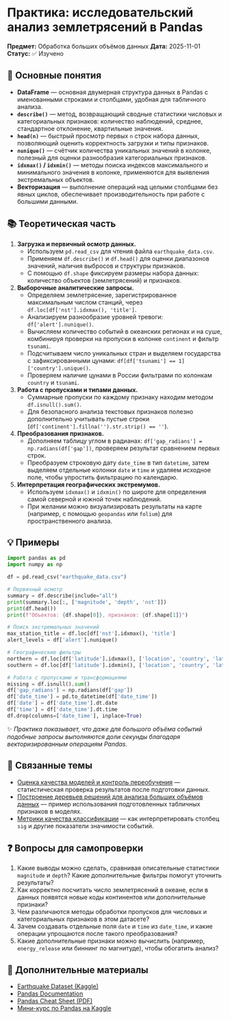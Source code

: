 # Практика: исследовательский анализ землетрясений в Pandas

**Предмет:** Обработка больших объёмов данных
**Дата:** 2025-11-01
**Статус:** ✅ Изучено

## 🎯 Основные понятия
- **DataFrame** — основная двумерная структура данных в Pandas с именованными строками и столбцами, удобная для табличного анализа.
- **`describe()`** — метод, возвращающий сводные статистики числовых и категориальных признаков: количество наблюдений, среднее, стандартное отклонение, квартильные значения.
- **`head(n)`** — быстрый просмотр первых `n` строк набора данных, позволяющий оценить корректность загрузки и типы признаков.
- **`nunique()`** — счётчик количества уникальных значений в колонке, полезный для оценки разнообразия категориальных признаков.
- **`idxmax()` / `idxmin()`** — методы поиска индексов максимального и минимального значения в колонке, применяются для выявления экстремальных объектов.
- **Векторизация** — выполнение операций над целыми столбцами без явных циклов, обеспечивает производительность при работе с большими данными.

## 📚 Теоретическая часть
1. **Загрузка и первичный осмотр данных.**
   - Используем `pd.read_csv` для чтения файла `earthquake_data.csv`.
   - Применяем `df.describe()` и `df.head()` для оценки диапазонов значений, наличия выбросов и структуры признаков.
   - С помощью `df.shape` фиксируем размеры набора данных: количество объектов (землетрясений) и признаков.
2. **Выборочные аналитические запросы.**
   - Определяем землетрясение, зарегистрированное максимальным числом станций, через `df.loc[df['nst'].idxmax(), 'title']`.
   - Анализируем разнообразие уровней тревоги: `df['alert'].nunique()`.
   - Вычисляем количество событий в океанских регионах и на суше, комбинируя проверки на пропуски в колонке `continent` и фильтр `tsunami`.
   - Подсчитываем число уникальных стран и выделяем государства с зафиксированными цунами: `df[df['tsunami'] == 1]['country'].unique()`.
   - Проверяем наличие цунами в России фильтрами по колонкам `country` и `tsunami`.
3. **Работа с пропусками и типами данных.**
   - Суммарные пропуски по каждому признаку находим методом `df.isnull().sum()`.
   - Для безопасного анализа текстовых признаков полезно дополнительно учитывать пустые строки (`df['continent'].fillna('').str.strip() == ''`).
4. **Преобразования признаков.**
   - Дополняем таблицу углом в радианах: `df['gap_radians'] = np.radians(df['gap'])`, проверяем результат сравнением первых строк.
   - Преобразуем строковую дату `date_time` в тип `datetime`, затем выделяем отдельные колонки `date` и `time` и удаляем исходное поле, чтобы упростить фильтрацию по календарю.
5. **Интерпретация географических экстремумов.**
   - Используем `idxmax()` и `idxmin()` по широте для определения самой северной и южной точек наблюдений.
   - При желании можно визуализировать результаты на карте (например, с помощью `geopandas` или `folium`) для пространственного анализа.

## 💡 Примеры
```python
import pandas as pd
import numpy as np

df = pd.read_csv("earthquake_data.csv")

# Первичный осмотр
summary = df.describe(include="all")
print(summary.loc[:, ['magnitude', 'depth', 'nst']])
print(df.head())
print(f"Объектов: {df.shape[0]}, признаков: {df.shape[1]}")

# Поиск экстремальных значений
max_station_title = df.loc[df['nst'].idxmax(), 'title']
alert_levels = df['alert'].nunique()

# Географические фильтры
northern = df.loc[df['latitude'].idxmax(), ['location', 'country', 'latitude']]
southern = df.loc[df['latitude'].idxmin(), ['location', 'country', 'latitude']]

# Работа с пропусками и трансформациями
missing = df.isnull().sum()
df['gap_radians'] = np.radians(df['gap'])
df['date_time'] = pd.to_datetime(df['date_time'])
df['date'] = df['date_time'].dt.date
df['time'] = df['date_time'].dt.time
df.drop(columns=['date_time'], inplace=True)
```
✨ *Практика показывает, что даже для большого объёма событий подобные запросы выполняются доли секунды благодаря векторизированным операциям Pandas.*

## 🔗 Связанные темы
- [Оценка качества моделей и контроль переобучения](./2025-10-07_обработка-больших-объемов-данных.md) — статистическая проверка результатов после подготовки данных.
- [Построение деревьев решений для анализа больших объёмов данных](./2025-10-30_обработка-больших-объемов-данных.md) — пример использования подготовленных табличных признаков в моделях.
- [Метрики качества классификации](./2025-09-23_метрики-качества-классификации.md) — как интерпретировать столбец `sig` и другие показатели значимости событий.

## ❓ Вопросы для самопроверки
1. Какие выводы можно сделать, сравнивая описательные статистики `magnitude` и `depth`? Какие дополнительные фильтры помогут уточнить результаты?
2. Как корректно посчитать число землетрясений в океане, если в данных появятся новые коды континентов или дополнительные признаки?
3. Чем различаются методы обработки пропусков для числовых и категориальных признаков в этом датасете?
4. Зачем создавать отдельные поля `date` и `time` из `date_time`, и какие операции упрощаются после такого преобразования?
5. Какие дополнительные признаки можно вычислить (например, `energy_release` или биннинг по магнитуде), чтобы обогатить анализ?

## 📖 Дополнительные материалы
- [Earthquake Dataset (Kaggle)](https://www.kaggle.com/datasets/warcoder/earthquake-dataset)
- [Pandas Documentation](https://pandas.pydata.org/docs/)
- [Pandas Cheat Sheet (PDF)](https://pandas.pydata.org/Pandas_Cheat_Sheet.pdf)
- [Мини-курс по Pandas на Kaggle](https://www.kaggle.com/learn/pandas)

